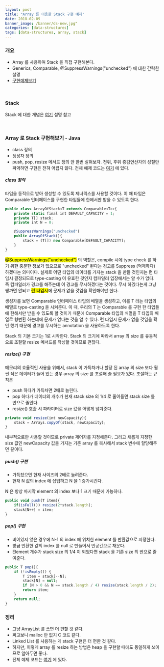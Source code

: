 ```yaml
---
layout: post
title: "Array 를 이용한 Stack 구현 예제"
date: 2018-02-09
banner_image: /banner/ds-new.jpg"
categories: [data-structures]
tags: [data-structures, array, stack]
---
```


### 개요
* Array 를 사용하여 Stack 을 직접 구현해본다.
* Generics, Comparable, @SuppressWarnings("unchecked") 에 대한 간략한 설명
* [구현예제보기](https://github.com/yaboong/datastructures-algorithms-study/blob/master/src/cc/yaboong/ds/array/ArrayOfStack.java)

<!--more-->

<br/>

### Stack
Stack 에 대한 개념은 [여기](https://yaboong.github.io/data-structures/2018/02/08/linked-list-2-advanced-stack/) 설명 참고

<br/>

### Array 로 Stack 구현해보기 - Java
* class 정의
* 생성자 정의
* push, pop, resize 메서드 정의
만 한번 살펴보자. 전위, 후위 증감연산자의 성질만 파악하면 구현은 전혀 어렵지 않다.
전체 예제 코드는 [여기](https://github.com/yaboong/datastructures-algorithms-study/blob/master/src/cc/yaboong/ds/array/ArrayOfStack.java) 에 있다.


##### class 정의
타입을 동적으로 받아 생성할 수 있도록 제너릭스를 사용할 것이다. 
이 때 타입은 Comparable 인터페이스를 구현한 타입들에 한에서만 받을 수 있도록 한다.

```javascript
public class ArrayOfStack<T extends Comparable<T>>{
    private static final int DEFAULT_CAPACITY = 1;
    private T[] stack;
    private int N = 0;

    @SuppressWarnings("unchecked")
    public ArrayOfStack(){
        stack = (T[]) new Comparable[DEFAULT_CAPACITY];
    }
}
```

<mark>@SuppressWarnings("unchecked")</mark> 의 역할은, 
compile 시에 type check 를 하기 위한 충분한 정보가 없으므로 "unchecked" 된다는 경고를 Suppress (억제하다) 하겠다는 의미이다.
실제로 어떤 타입의 데이터를 가지는 stack 을 만들 것인지는 런 타임시 결정되므로 type-casting 이 유효한 것인지 컴파일러 입장에서는 알 수가 없다.
즉 컴파일러가 경고를 해주는데 이 경고를 무시하겠다는 것이다. 무시 하겠다는게 그냥 쌩까면 안되고 <mark>런 타임시</mark>에 문제가 없을 것임을 확인해야만 한다.

생성자를 보면 Comparable 인터페이스 타입의 배열을 생성하고, 이를 T 라는 타입의 배열로 type-casting 을 시켜준다.
이 때, 우리의 T 는 Comparable<T> 를 구현 한 타입들에 한해서만 받을 수 있도록 할 것이기 때문에 Comparable 타입의 배열을 T 타입의 배열로 형변환 하는데에 문제가 없다는 것을 알 수 있다.
런 타임시 문제가 없을 것임을 확인 했기 때문에 경고를 무시하는 annotation 을 사용하도록 한다.

Stack 의 기본 크기는 1로 시작한다. Stack 의 크기에 따라서 array 의 size 를 유동적으로 조절할 resize 메서드를 작성할 것이므로 괜찮다.


##### resize() 구현
메모리의 효율적인 사용을 위해서, stack 이 가득차거나 할당 된 array 의 size 보다 훨씬 적은 데이터가 들어 있는 경우 array 의 size 를 조절해 줄 필요가 있다.
조절하는 규칙은
* push 하다가 가득차면 2배로 늘린다.
* pop 하다가 데이터의 개수가 현재 stack size 의 1/4 로 줄어들면 stack size 를 반으로 줄인다.
* resize() 호출 시 파라미터로 size 값을 어떻게 넘겨준다.

```javascript
private void resize(int newCapacity){
    stack = Arrays.copyOf(stack, newCapacity);
}
```

내부적으로만 사용할 것이므로 private 제어자를 지정해준다. 그리고 새롭게 지정한 size 값인 newCapacity 값을 가지는 기존 array 를 복사해서 stack 변수에 할당해주면 끝이다.


##### push() 구현
* 가득찼으면 현재 사이즈의 2배로 늘려준다.
* 현재 N 값의 index 에 삽입하고 N 을 1 증가시킨다.

N 은 항상 마지막 element 의 index 보다 1 크기 때문에 가능하다.

```javascript
public void push(T item){
    if(isFull()) resize(2*stack.length);
    stack[N++] = item;
}
``` 



##### pop() 구현
* 비어있지 않은 경우에 N-1 의 index 에 위치한 element 를 반환값으로 지정한다.
* 방금 반환한 값의 index 를 null 로 만들어서 빈공간으로 채운다.
* Element 개수가 stack size 의 1/4 이 되었다면 stack 을 기존 size 의 반으로 줄여준다.

```javascript
public T pop(){
    if (!isEmpty()) {
        T item = stack[--N];
        stack[N] = null;
        if (N > 0 && N == stack.length / 4) resize(stack.length / 2);
        return item;
    }
    return null;
}
```


### 정리
* 그냥 ArrayList 를 쓰면 더 편할 것 같다.
* 짜고보니 malloc 만 없지 C 코드 같다.
* Linked List 를 사용하는 게 stack 구현은 더 편한 것 같다.
* 하지만, 이렇게 array 를 resize 하는 방법은 heap 을 구현할 때에도 동일하게 쓰이므로 알아두면 좋다.
* 전체 예제 코드는 [여기](https://github.com/yaboong/datastructures-algorithms-study/blob/master/src/cc/yaboong/ds/array/ArrayOfStack.java) 에 있다.